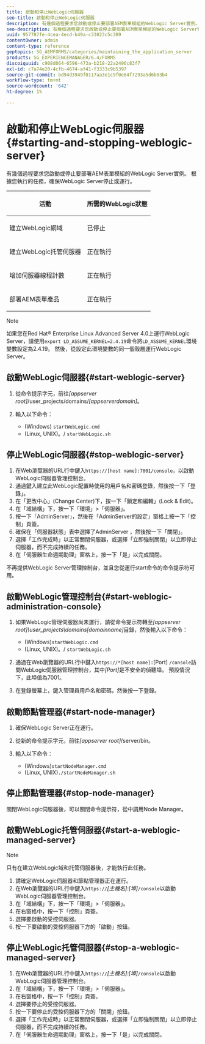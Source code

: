 ```yaml
---
title: 啟動和停止WebLogic伺服器
seo-title: 啟動和停止WebLogic伺服器
description: 有幾個過程要求您啟動或停止要部署AEM表單模組的WebLogic Server實例。 本文檔介紹如何啟動和停止WebLogic伺服器。
seo-description: 有幾個過程要求您啟動或停止要部署AEM表單模組的WebLogic Server實例。 本文檔介紹如何啟動和停止WebLogic伺服器。
uuid: 957787fe-4cea-4ecd-b49a-c33023c5c309
contentOwner: admin
content-type: reference
geptopics: SG_AEMFORMS/categories/maintaining_the_application_server
products: SG_EXPERIENCEMANAGER/6.4/FORMS
discoiquuid: c908d064-6596-473a-b218-22a2496c83f7
exl-id: c7a74e20-4cfb-4674-af41-f3333c9b5397
source-git-commit: bd94d3949f0117aa3e1c9f0e84f7293a5d6b03b4
workflow-type: tm+mt
source-wordcount: '642'
ht-degree: 1%

---
```


# 啟動和停止WebLogic伺服器{#starting-and-stopping-weblogic-server}

有幾個過程要求您啟動或停止要部署AEM表單模組的WebLogic Server實例。 根據您執行的任務，確保WebLogic Server停止或運行。

<table> 
 <thead> 
  <tr> 
   <th><p>活動</p></th> 
   <th><p>所需的WebLogic狀態</p></th> 
  </tr> 
 </thead> 
 <tbody>
  <tr> 
   <td><p>建立WebLogic網域</p></td> 
   <td><p>已停止</p></td> 
  </tr> 
  <tr> 
   <td><p>建立WebLogic托管伺服器</p></td> 
   <td><p>正在執行</p></td> 
  </tr> 
  <tr> 
   <td><p>增加伺服器線程計數</p></td> 
   <td><p>正在執行</p></td> 
  </tr> 
  <tr> 
   <td><p>部署AEM表單產品</p></td> 
   <td><p>正在執行</p></td> 
  </tr> 
 </tbody> 
</table>

>[!NOTE]
>
>如果您在Red Hat® Enterprise Linux Advanced Server 4.0上運行WebLogic Server，請使用`export LD_ASSUME_KERNEL=2.4.19`命令將`LD_ASSUME_KERNEL`環境變數設定為2.4.19。 然後，從設定此環境變數的同一個殼層運行WebLogic Server。

## 啟動WebLogic伺服器{#start-weblogic-server}

1. 從命令提示字元，前往&#x200B;*[appserver root]*/user_projects/domains/*[appserverdomain]*。
1. 輸入以下命令：

   * (Windows) `startWebLogic.cmd`
   * (Linux, UNIX)。/ `startWebLogic.sh`

## 停止WebLogic伺服器{#stop-weblogic-server}

1. 在Web瀏覽器的URL行中鍵入`https://[host name]:7001/console`，以啟動WebLogic伺服器管理控制台。
1. 通過鍵入建立此WebLogic配置時使用的用戶名和密碼登錄，然後按一下「登錄」。
1. 在「更改中心」(Change Center)下，按一下「鎖定和編輯」(Lock &amp; Edit)。
1. 在「域結構」下，按一下「環境」>「伺服器」。
1. 按一下「AdminServer」，然後在「AdminServer的設定」窗格上按一下「控制」頁簽。
1. 確保在「伺服器狀態」表中選擇了AdminServer ，然後按一下「關閉」。
1. 選擇「工作完成時」以正常關閉伺服器，或選擇「立即強制關閉」以立即停止伺服器，而不完成持續的任務。
1. 在「伺服器生命週期助理」窗格上，按一下「是」以完成關閉。

不再提供WebLogic Server管理控制台，並且您從運行start命令的命令提示符可用。

## 啟動WebLogic管理控制台{#start-weblogic-administration-console}

1. 如果WebLogic管理伺服器尚未運行，請從命令提示符轉至&#x200B;*[appserver root]\user_projects\domains\[domainname]*&#x200B;目錄，然後輸入以下命令：

   * (Windows)`startWebLogic.cmd`
   * (Linux, UNIX)。/ `startWebLogic.sh`

1. 通過在Web瀏覽器的URL行中鍵入`https://*[host name]:`[Port] `/console`訪問WebLogic伺服器管理控制台，其中&#x200B;*[Port]*&#x200B;是不安全的偵聽埠。 預設情況下，此埠值為7001。
1. 在登錄螢幕上，鍵入管理員用戶名和密碼，然後按一下登錄。

## 啟動節點管理器{#start-node-manager}

1. 確保WebLogic Server正在運行。
1. 從新的命令提示字元，前往&#x200B;*[appserver root]*/server/bin。
1. 輸入以下命令：

   * (Windows)`startNodeManager.cmd`
   * (Linux, UNIX)`./startNodeManager.sh`

## 停止節點管理器{#stop-node-manager}

關閉WebLogic伺服器後，可以關閉命令提示符，從中調用Node Manager。

## 啟動WebLogic托管伺服器{#start-a-weblogic-managed-server}

>[!NOTE]
>
>只有在建立WebLogic域和托管伺服器後，才能執行此任務。

1. 請確定WebLogic伺服器和節點管理器正在運行。
1. 在Web瀏覽器的URL行中鍵入`https://`*[主機名]:[埠&#x200B;]*`/console`以啟動WebLogic伺服器管理控制台。
1. 在「域結構」下，按一下「環境」>「伺服器」。
1. 在右窗格中，按一下「控制」頁簽。
1. 選擇要啟動的受控伺服器。
1. 按一下要啟動的受控伺服器下方的「啟動」按鈕。

## 停止WebLogic托管伺服器{#stop-a-weblogic-managed-server}

1. 在Web瀏覽器的URL行中鍵入`https://`*[主機名]:[埠&#x200B;]*`/console`以啟動WebLogic伺服器管理控制台。
1. 在「域結構」下，按一下「環境」>「伺服器」。
1. 在右窗格中，按一下「控制」頁簽。
1. 選擇要停止的受控伺服器。
1. 按一下要停止的受控伺服器下方的「關閉」按鈕。
1. 選擇「工作完成時」以正常關閉伺服器，或選擇「立即強制關閉」以立即停止伺服器，而不完成持續的任務。
1. 在「伺服器生命週期助理」窗格上，按一下「是」以完成關閉。
